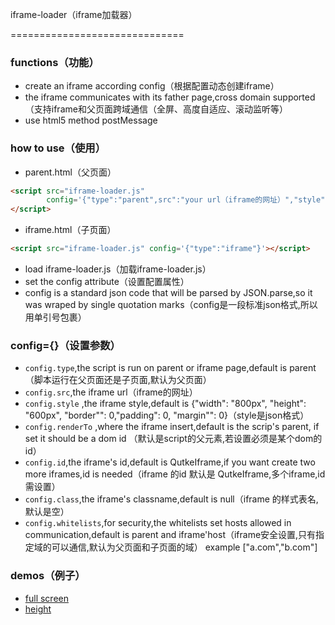 iframe-loader（iframe加载器）

==============================

### functions（功能）

* create an  iframe according config（根据配置动态创建iframe）
* the iframe communicates with its father page,cross domain supported（支持iframe和父页面跨域通信（全屏、高度自适应、滚动监听等）
* use html5 method postMessage

### how to use（使用）

* parent.html（父页面）

```html
<script src="iframe-loader.js"
        config='{"type":"parent",src":"your url（iframe的网址）","style":{"width":"800px","height":"600px"},"renderTo":"myDiv","id":"myIframe"}'>
</script>
```

* iframe.html（子页面）

```html
<script src="iframe-loader.js" config='{"type":"iframe"}'></script>
```

* load iframe-loader.js（加载iframe-loader.js）
* set the config attribute（设置配置属性）
* config is a standard json code that will be parsed by JSON.parse,so it was wraped by single quotation marks（config是一段标准json格式,所以用单引号包裹）

### config={}（设置参数）

* `config.type`,the script is run on parent or iframe page,default is parent（脚本运行在父页面还是子页面,默认为父页面）
* `config.src`,the iframe url（iframe的网址）
* `config.style` ,the iframe style,default is {"width": "800px", "height": "600px", "border"": 0,"padding": 0, "margin"": 0}（style是json格式）
* `config.renderTo` ,where the iframe insert,default is the scrip's parent, if set it should be  a dom id （默认是script的父元素,若设置必须是某个dom的id）
* `config.id`,the iframe's id,default is QutkeIframe,if you want create two more iframes,id is needed（iframe 的id 默认是 QutkeIframe,多个iframe,id需设置）
* `config.class`,the iframe's classname,default is null（iframe 的样式表名,默认是空）
* `config.whitelists`,for security,the whitelists set hosts allowed in communication,default is parent and iframe'host（iframe安全设置,只有指定域的可以通信,默认为父页面和子页面的域） example ["a.com","b.com"]

### demos（例子）

* [full screen](http://21k.github.io/iframe-loader/demos/index.htm)
* [height](http://21k.github.io/iframe-loader/demos/parent.html)

